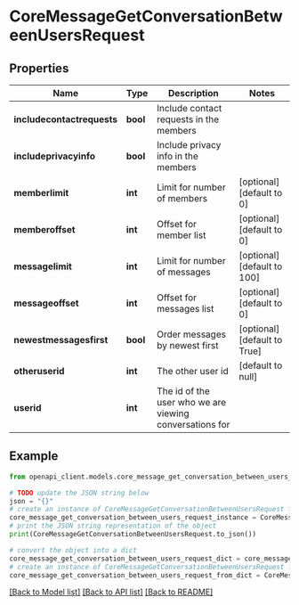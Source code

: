 # CoreMessageGetConversationBetweenUsersRequest


## Properties

Name | Type | Description | Notes
------------ | ------------- | ------------- | -------------
**includecontactrequests** | **bool** | Include contact requests in the members | 
**includeprivacyinfo** | **bool** | Include privacy info in the members | 
**memberlimit** | **int** | Limit for number of members | [optional] [default to 0]
**memberoffset** | **int** | Offset for member list | [optional] [default to 0]
**messagelimit** | **int** | Limit for number of messages | [optional] [default to 100]
**messageoffset** | **int** | Offset for messages list | [optional] [default to 0]
**newestmessagesfirst** | **bool** | Order messages by newest first | [optional] [default to True]
**otheruserid** | **int** | The other user id | [default to null]
**userid** | **int** | The id of the user who we are viewing conversations for | 

## Example

```python
from openapi_client.models.core_message_get_conversation_between_users_request import CoreMessageGetConversationBetweenUsersRequest

# TODO update the JSON string below
json = "{}"
# create an instance of CoreMessageGetConversationBetweenUsersRequest from a JSON string
core_message_get_conversation_between_users_request_instance = CoreMessageGetConversationBetweenUsersRequest.from_json(json)
# print the JSON string representation of the object
print(CoreMessageGetConversationBetweenUsersRequest.to_json())

# convert the object into a dict
core_message_get_conversation_between_users_request_dict = core_message_get_conversation_between_users_request_instance.to_dict()
# create an instance of CoreMessageGetConversationBetweenUsersRequest from a dict
core_message_get_conversation_between_users_request_from_dict = CoreMessageGetConversationBetweenUsersRequest.from_dict(core_message_get_conversation_between_users_request_dict)
```
[[Back to Model list]](../README.md#documentation-for-models) [[Back to API list]](../README.md#documentation-for-api-endpoints) [[Back to README]](../README.md)


